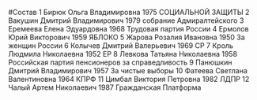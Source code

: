 #Состав
1 Бирюк Ольга Владимировна 1975 СОЦИАЛЬНОЙ ЗАЩИТЫ
2 Вакушин Дмитрий Владимирович 1979 собрание Адмиралтейского
3 Еремеева Елена Эдуардовна 1968 Трудовая партия России
4 Ермолов Юрий Викторович 1959 ЯБЛОКО
5 Жарова Розалия Ивановна 1950 За женщин России
6 Колычев Дмитрий Валерьевич 1969 СР
7 Кроль Людмила Николаевна 1952 ЕР
8 Левкова Татьяна Николаевна 1958 Российская партия пенсионеров за справедливость
9 Панюшкин Дмитрий Владимирович 1957 За чистые выборы
10 Фатеева Светлана Валентиновна 1964 КПРФ
11 Цимбал Виктория Петровна 1982 ЛДПР
12 Чалый Артем Николаевич 1987 Гражданская Платформа
